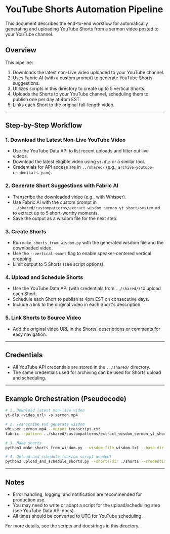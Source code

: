# YouTube Shorts Automation Pipeline

This document describes the end-to-end workflow for automatically generating and uploading YouTube Shorts from a sermon video posted to your YouTube channel.

## Overview
This pipeline:
1. Downloads the latest non-Live video uploaded to your YouTube channel.
2. Uses Fabric AI (with a custom prompt) to generate YouTube Shorts suggestions.
3. Utilizes scripts in this directory to create up to 5 vertical Shorts.
4. Uploads the Shorts to your YouTube channel, scheduling them to publish one per day at 4pm EST.
5. Links each Short to the original full-length video.

---

## Step-by-Step Workflow

### 1. Download the Latest Non-Live YouTube Video
- Use the YouTube Data API to list recent uploads and filter out live videos.
- Download the latest eligible video using `yt-dlp` or a similar tool.
- Credentials for API access are in `../shared/` (e.g., `archive-youtube-credentials.json`).

### 2. Generate Short Suggestions with Fabric AI
- Transcribe the downloaded video (e.g., with Whisper).
- Use Fabric AI with the custom prompt in `../shared/custompatterns/extract_wisdom_sermon_yt_short/system.md` to extract up to 5 short-worthy moments.
- Save the output as a wisdom file for the next step.

### 3. Create Shorts
- Run `make_shorts_from_wisdom.py` with the generated wisdom file and the downloaded video.
- Use the `--vertical-smart` flag to enable speaker-centered vertical cropping.
- Limit output to 5 Shorts (see script options).

### 4. Upload and Schedule Shorts
- Use the YouTube Data API (with credentials from `../shared/`) to upload each Short.
- Schedule each Short to publish at 4pm EST on consecutive days.
- Include a link to the original video in each Short's description.

### 5. Link Shorts to Source Video
- Add the original video URL in the Shorts' descriptions or comments for easy navigation.

---

## Credentials
- All YouTube API credentials are stored in the `../shared/` directory.
- The same credentials used for archiving can be used for Shorts upload and scheduling.

---

## Example Orchestration (Pseudocode)

```bash
# 1. Download latest non-live video
yt-dlp <video_url> -o sermon.mp4

# 2. Transcribe and generate wisdom
whisper sermon.mp4 --output transcript.txt
fabric --pattern ../shared/custompatterns/extract_wisdom_sermon_yt_short/system.md < transcript.txt > wisdom.txt

# 3. Make shorts
python3 make_shorts_from_wisdom.py --wisdom-file wisdom.txt --base-dir . --outdir ./shorts --vertical-smart --max-clips 5

# 4. Upload and schedule (custom script needed)
python3 upload_and_schedule_shorts.py --shorts-dir ./shorts --credentials ../shared/archive-youtube-credentials.json --source-url <original_video_url>
```

---

## Notes
- Error handling, logging, and notification are recommended for production use.
- You may need to write or adapt a script for the upload/scheduling step (see YouTube Data API docs).
- All times should be converted to UTC for YouTube scheduling.

For more details, see the scripts and docstrings in this directory.